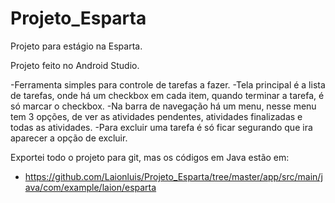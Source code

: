# Projeto_Esparta
Projeto para estágio na Esparta.

Projeto feito no Android Studio.

-Ferramenta simples para controle de tarefas a fazer.
-Tela principal é a lista de tarefas, onde há um checkbox em cada item, quando terminar a tarefa, é só marcar o checkbox.
-Na barra de navegação há um menu, nesse menu tem 3 opções, de ver as atividades pendentes, atividades finalizadas e todas as atividades.
-Para excluir uma tarefa é só ficar segurando que ira aparecer a opção de excluir. 

Exportei todo o projeto para git, mas os códigos em Java estão em: 
- https://github.com/Laionluis/Projeto_Esparta/tree/master/app/src/main/java/com/example/laion/esparta
